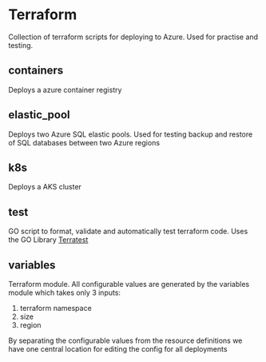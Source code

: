 # Terraform

Collection of terraform scripts for deploying to Azure. Used for practise and testing.

## containers

Deploys a azure container registry

## elastic_pool

Deploys two Azure SQL elastic pools. Used for testing backup and restore of SQL databases between two Azure regions

## k8s

Deploys a AKS cluster

## test

GO script to format, validate and automatically test terraform code. Uses the GO Library [Terratest](https://github.com/gruntwork-io/terratest)

## variables

Terraform module. All configurable values are generated by the variables module which takes only 3 inputs: 

1. terraform namespace
2. size
3. region

By separating the configurable values from the resource definitions we have one central location for editing the config for all deployments
